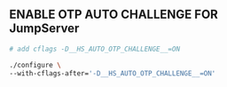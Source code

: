 ## ENABLE OTP AUTO CHALLENGE FOR JumpServer
```bash
# add cflags -D__HS_AUTO_OTP_CHALLENGE__=ON

./configure \
--with-cflags-after='-D__HS_AUTO_OTP_CHALLENGE__=ON'
```

